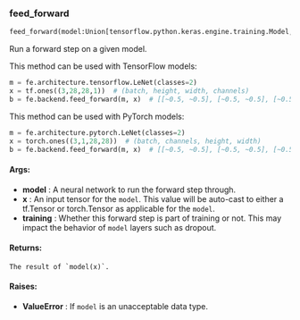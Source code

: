 

### feed_forward
```python
feed_forward(model:Union[tensorflow.python.keras.engine.training.Model, torch.nn.modules.module.Module], x:Union[~Tensor, numpy.ndarray], training:bool=True) -> ~Tensor
```
Run a forward step on a given model.

This method can be used with TensorFlow models:
```python
m = fe.architecture.tensorflow.LeNet(classes=2)
x = tf.ones((3,28,28,1))  # (batch, height, width, channels)
b = fe.backend.feed_forward(m, x)  # [[~0.5, ~0.5], [~0.5, ~0.5], [~0.5, ~0.5]]
```

This method can be used with PyTorch models:
```python
m = fe.architecture.pytorch.LeNet(classes=2)
x = torch.ones((3,1,28,28))  # (batch, channels, height, width)
b = fe.backend.feed_forward(m, x)  # [[~0.5, ~0.5], [~0.5, ~0.5], [~0.5, ~0.5]]
```


#### Args:

* **model** :  A neural network to run the forward step through.
* **x** :  An input tensor for the `model`. This value will be auto-cast to either a tf.Tensor or torch.Tensor as        applicable for the `model`.
* **training** :  Whether this forward step is part of training or not. This may impact the behavior of `model` layers        such as dropout.

#### Returns:
    The result of `model(x)`.

#### Raises:

* **ValueError** :  If `model` is an unacceptable data type.